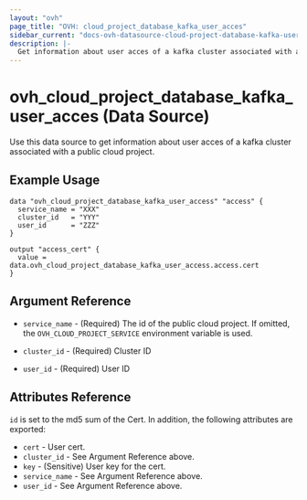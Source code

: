 ```yaml
---
layout: "ovh"
page_title: "OVH: cloud_project_database_kafka_user_acces"
sidebar_current: "docs-ovh-datasource-cloud-project-database-kafka-user-acces"
description: |-
  Get information about user acces of a kafka cluster associated with a public cloud project.
---
```


# ovh_cloud_project_database_kafka_user_acces (Data Source)

Use this data source to get information about user acces of a kafka cluster associated with a public cloud project.

## Example Usage

```hcl
data "ovh_cloud_project_database_kafka_user_access" "access" {
  service_name = "XXX"
  cluster_id   = "YYY"
  user_id      = "ZZZ"
}

output "access_cert" {
  value = data.ovh_cloud_project_database_kafka_user_access.access.cert
}
```

## Argument Reference

* `service_name` - (Required) The id of the public cloud project. If omitted,
  the `OVH_CLOUD_PROJECT_SERVICE` environment variable is used.

* `cluster_id` - (Required) Cluster ID

* `user_id` - (Required) User ID

## Attributes Reference

`id` is set to the md5 sum of the Cert. In addition,
the following attributes are exported:

* `cert` - User cert.
* `cluster_id` - See Argument Reference above.
* `key` - (Sensitive) User key for the cert.
* `service_name` - See Argument Reference above.
* `user_id` - See Argument Reference above.

